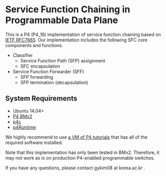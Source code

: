 # Service Function Chaining in Programmable Data Plane

This is a P4 (P4_16) implementation of service function chaining based on [IETF RFC7665](https://tools.ietf.org/html/rfc7665).
Our implementation includes the following SFC core components and functions.

* Classifier
  * Service Function Path (SFP) assignment
  * SFC encapsulation
* Service Function Forwarder (SFF)
  * SFP forwarding
  * SFP termination (decapsulation)

## System Requirements
* Ubuntu 14.04+
* [P4 BMv2](https://github.com/p4lang/behavioral-model)
* [p4c](https://github.com/p4lang/p4c)
* [p4Runtime](https://github.com/p4lang/PI)

We highly recommend to use [a VM of P4 tutorials](https://github.com/p4lang/tutorials/tree/sigcomm18-final-edits) that has all of the required software installed.

Note that this implementation has only been tested in BMv2.
Therefore, it may not work as is on production P4-enabled programmable switches.

If you have any questions, please contact gykim08 at korea.ac.kr .
